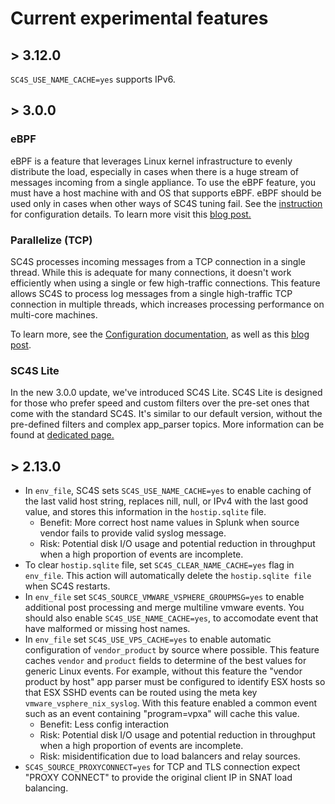 # Current experimental features

## > 3.12.0
`SC4S_USE_NAME_CACHE=yes` supports IPv6.

## > 3.0.0
### eBPF
eBPF is a feature that leverages Linux kernel infrastructure to evenly distribute the load, especially in cases when there is a huge stream of messages incoming from a single appliance.
To use the eBPF feature, you must have a host machine with and OS that supports eBPF. eBPF should be used only in cases when other ways of SC4S tuning fail. See the [instruction](./configuration.md#ebpf) for configuration details. 
To learn more visit this [blog post.](https://www.syslog-ng.com/community/b/blog/posts/syslog-ng-4-2-extra-udp-performance)

### Parallelize (TCP)
SC4S processes incoming messages from a TCP connection in a single thread. While this is adequate for many connections, it doesn't work efficiently when using a single or few high-traffic connections. This feature allows SC4S to process log messages from a single high-traffic TCP connection in multiple threads, which increases processing performance on multi-core machines.

To learn more, see the [Configuration documentation](./configuration.md#parallelize), as well as this [blog post](https://www.syslog-ng.com/community/b/blog/posts/accelerating-single-tcp-connections-in-syslog-ng-parallelize).

### SC4S Lite
In the new 3.0.0 update, we've introduced SC4S Lite. SC4S Lite is designed for those who prefer speed and custom filters over the pre-set ones that come with the standard SC4S. It's similar to our default version, without the pre-defined filters and complex app_parser topics. More information can be found at [dedicated page.](./lite.md)
## > 2.13.0
* In `env_file`, SC4S sets `SC4S_USE_NAME_CACHE=yes` to enable caching of the last valid host string, replaces nill, null, or IPv4 with the last good value, and stores this information in the `hostip.sqlite` file. 
    - Benefit: More correct host name values in Splunk when source vendor fails to provide valid syslog message.
    - Risk: Potential disk I/O usage and potential reduction in throughput when a high proportion of events are incomplete.
* To clear `hostip.sqlite` file, set `SC4S_CLEAR_NAME_CACHE=yes` flag in `env_file`. This action will automatically delete the `hostip.sqlite file` when SC4S restarts.
* In `env_file` set `SC4S_SOURCE_VMWARE_VSPHERE_GROUPMSG=yes` to enable additional post processing and merge multiline vmware events. You should also enable `SC4S_USE_NAME_CACHE=yes`, to accomodate event that have malformed or missing host names.
* In `env_file` set `SC4S_USE_VPS_CACHE=yes` to enable automatic configuration of `vendor_product` by source where possible. This feature caches `vendor` and `product` fields to determine of the best values for 
generic Linux events. For example, without this feature the "vendor product by host" app parser must be configured to identify ESX hosts so that ESX SSHD events can be routed using the meta key `vmware_vsphere_nix_syslog`. With this feature enabled a common event such as an event containing "program=vpxa" will cache this value. 
    - Benefit: Less config interaction
    - Risk: Potential disk I/O usage and potential reduction in throughput when a high proportion of events are incomplete.
    - Risk: misidentification due to load balancers and relay sources. 
* `SC4S_SOURCE_PROXYCONNECT=yes` for TCP and TLS connection expect "PROXY CONNECT" to provide the original client IP in SNAT load balancing.
